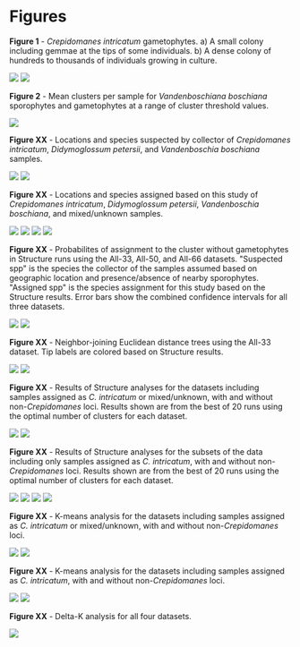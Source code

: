 Figures
=======

__Figure 1__ - _Crepidomanes intricatum_ gametophytes. a) A small colony including gemmae at the tips of some individuals. b) A dense colony of hundreds to thousands of individuals growing in culture.

![](Figures/Crepidomanes-clone_with_gemmae-cropped.jpg)
![](Figures/Crepidomanes-colony_in_culture-cropped.jpg)

__Figure 2__ - Mean clusters per sample for _Vandenboschiana boschiana_ sporophytes and gametophytes at a range of cluster threshold values.

![](Figures/Clusters_by_threshold.png)

__Figure XX__ - Locations and species suspected by collector of _Crepidomanes intricatum_, _Didymoglossum petersii_, and _Vandenboschia boschiana_ samples.

![](Figures/US_map-suspected_species.png)
![](Figures/IL_map-suspected_species.png)

__Figure XX__ - Locations and species assigned based on this study of _Crepidomanes intricatum_, _Didymoglossum petersii_, _Vandenboschia boschiana_, and mixed/unknown samples.

![](Figures/US_map-assigned_species.png)
![](Figures/IL_map-assigned_species.png)
![](Figures/US_map-crep_noncrep.png)
![](Figures/IL_map-crep_noncrep.png)

__Figure XX__ - Probabilites of assignment to the cluster without gametophytes in Structure runs using the All-33, All-50, and All-66 datasets. "Suspected spp" is the species the collector of the samples assumed based on geographic location and presence/absence of nearby sporophytes. "Assigned spp" is the species assignment for this study based on the Structure results. Error bars show the combined confidence intervals for all three datasets.

![](Figures/Crep_probability-by_spp.png)
![](Figures/Crep_probability-by_crep_noncrep.png)

__Figure XX__ - Neighbor-joining Euclidean distance trees using the All-33 dataset. Tip labels are colored based on Structure results.

![](Figures/NJ_tree-crep_noncrep.png)
![](Figures/NJ_tree-by_species.png)

__Figure XX__ - Results of Structure analyses for the datasets including samples assigned as _C. intricatum_ or mixed/unknown, with and without non-_Crepidomanes_ loci. Results shown are from the best of 20 runs using the optimal number of clusters for each dataset.

![](Figures/Structure_plot-All_unfiltered-K5.png)
![](Figures/Structure_plot-All_filtered-K6.png)

__Figure XX__ - Results of Structure analyses for the subsets of the data including only samples assigned as _C. intricatum_, with and without non-_Crepidomanes_ loci. Results shown are from the best of 20 runs using the optimal number of clusters for each dataset.

![](Figures/Structure_plot-Crep_unfiltered-K4.png)
![](Figures/Structure_plot-Crep_unfiltered-K8.png)
![](Figures/Structure_plot-Crep_filtered-K4.png)
![](Figures/Structure_plot-Crep_filtered-K8.png)

__Figure XX__ - K-means analysis for the datasets including samples assigned as _C. intricatum_ or mixed/unknown, with and without non-_Crepidomanes_ loci.

![](Figures/Kmeans-Mixed_unfiltered.png)
![](Figures/Kmeans-Mixed_filtered.png)

__Figure XX__ - K-means analysis for the datasets including samples assigned as _C. intricatum_, with and without non-_Crepidomanes_ loci.

![](Figures/Kmeans-Crep_unfiltered.png)
![](Figures/Kmeans-Crep_filtered.png)

__Figure XX__ - Delta-K analysis for all four datasets.

![](Figures/Evanno_deltaK.png)
